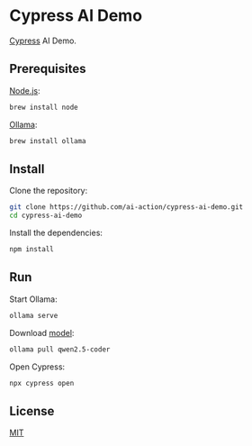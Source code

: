 # Cypress AI Demo

[Cypress](https://www.cypress.io/) AI Demo.

## Prerequisites

[Node.js](https://nodejs.org/):

```sh
brew install node
```

[Ollama](https://ollama.com/):

```sh
brew install ollama
```

## Install

Clone the repository:

```sh
git clone https://github.com/ai-action/cypress-ai-demo.git
cd cypress-ai-demo
```

Install the dependencies:

```sh
npm install
```

## Run

Start Ollama:

```sh
ollama serve
```

Download [model](https://ollama.com/library/qwen2.5-coder):

```sh
ollama pull qwen2.5-coder
```

Open Cypress:

```sh
npx cypress open
```

## License

[MIT](LICENSE)
